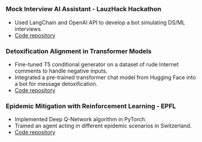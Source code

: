 ## ‎‎⠀
### Mock Interview AI Assistant - LauzHack Hackathon
- Used LangChain and OpenAI API to develop a bot simulating DS/ML interviews.
- [Code repository](#)

### Detoxification Alignment in Transformer Models
- Fine-tuned T5 conditional generator on a dataset of rude Internet comments to handle negative inputs.
- Integrated a pre-trained transformer chat model from Hugging Face into a bot for message detoxification.
- [Code repository](#)

### Epidemic Mitigation with Reinforcement Learning - EPFL
- Implemented Deep Q-Network algorithm in PyTorch.
- Trained an agent acting in different epidemic scenarios in Switzerland.
- [Code repository](#)
